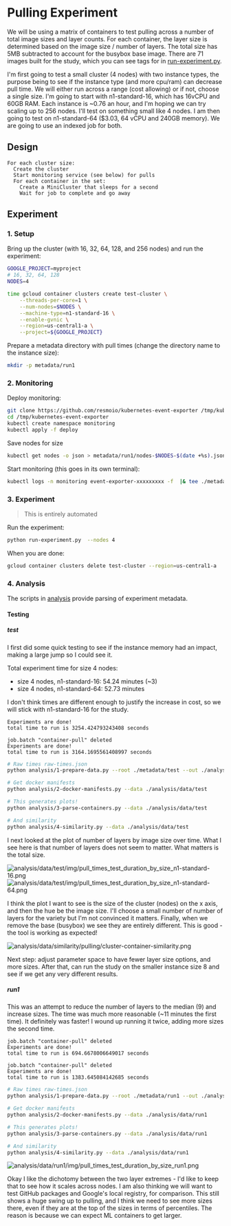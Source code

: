 # Pulling Experiment

We will be using a matrix of containers to test pulling across a number of total image sizes and layer counts.
For each container, the layer size is determined based on the image size / number of layers. The total size has 5MB subtracted to account for the busybox base image. There are 71 images built for the study, which you can see tags for in [run-experiment.py](run-experiment.py).

I'm first going to test a small cluster (4 nodes) with two instance types, the purpose being to see if the instance type (and more cpu/ram) can decrease pull time. We will either run across a range (cost allowing) or if not, choose a single size. I'm going to start with n1-standard-16, which has 16vCPU and 60GB RAM. Each instance is ~0.76 an hour, and I'm hoping we can try scaling up to 256 nodes. I'll test on something small like 4 nodes. I am then going to test on n1-standard-64 ($3.03, 64 vCPU and 240GB memory). We are going to use an indexed job for both.

## Design

```console
For each cluster size:
  Create the cluster
  Start monitoring service (see below) for pulls
  For each container in the set:
    Create a MiniCluster that sleeps for a second
    Wait for job to complete and go away
```
## Experiment

### 1. Setup

Bring up the cluster (with 16, 32, 64, 128, and 256 nodes) and run the experiment:

```bash
GOOGLE_PROJECT=myproject
# 16, 32, 64, 128
NODES=4

time gcloud container clusters create test-cluster \
    --threads-per-core=1 \
    --num-nodes=$NODES \
    --machine-type=n1-standard-16 \
    --enable-gvnic \
    --region=us-central1-a \
    --project=${GOOGLE_PROJECT} 
```

Prepare a metadata directory with pull times (change the directory name to the instance size):

```bash
mkdir -p metadata/run1
```

### 2. Monitoring

Deploy monitoring:

```bash
git clone https://github.com/resmoio/kubernetes-event-exporter /tmp/kubernetes-event-exporter
cd /tmp/kubernetes-event-exporter
kubectl create namespace monitoring
kubectl apply -f deploy
```

Save nodes for size

```bash
kubectl get nodes -o json > metadata/run1/nodes-$NODES-$(date +%s).json
```

Start monitoring (this goes in its own terminal):

```bash
kubectl logs -n monitoring event-exporter-xxxxxxxxx -f  |& tee ./metadata/run1/events-size-$NODES-$(date +%s).json
```

### 3. Experiment

> This is entirely automated

Run the experiment:

```bash
python run-experiment.py  --nodes 4
```

When you are done:

```bash
gcloud container clusters delete test-cluster --region=us-central1-a
```

### 4. Analysis

The scripts in [analysis](analysis) provide parsing of experiment metadata.

#### Testing

##### test 

I first did some quick testing to see if the instance memory had an impact, making a large jump so I could see it. 

Total experiment time for size 4 nodes:
 - size 4 nodes, n1-standard-16: 54.24 minutes (~3)
 - size 4 nodes, n1-standard-64: 52.73 minutes
 
I don't think times are different enough to justify the increase in cost, so we will stick with n1-standard-16 for the study.

```console
Experiments are done!
total time to run is 3254.424793243408 seconds

job.batch "container-pull" deleted
Experiments are done!
total time to run is 3164.1695561408997 seconds
```

```bash
# Raw times raw-times.json
python analysis/1-prepare-data.py --root ./metadata/test --out ./analysis/data/test

# Get docker manifests
python analysis/2-docker-manifests.py --data ./analysis/data/test

# This generates plots!
python analysis/3-parse-containers.py --data ./analysis/data/test

# And similarity
python analysis/4-similarity.py --data ./analysis/data/test
```


I next looked at the plot of number of layers by image size over time. What I see here is that number of layers does not seem to matter. What matters is the total size.

![analysis/data/test/img/pull_times_test_duration_by_size_n1-standard-16.png](analysis/data/test/img/pull_times_test_duration_by_size_n1-standard-16.png)
![analysis/data/test/img/pull_times_test_duration_by_size_n1-standard-64.png](analysis/data/test/img/pull_times_test_duration_by_size_n1-standard-64.png)

I think the plot I want to see is the size of the cluster (nodes) on the x axis, and then the hue be the image size. I'll choose a small number of number of layers for the variety but I'm not convinced it matters. Finally, when we remove the base (busybox) we see they are entirely different. This is good - the tool is working as expected!

![analysis/data/similarity/pulling/cluster-container-similarity.png](analysis/data/similarity/pulling/cluster-container-similarity.png)

Next step: adjust parameter space to have fewer layer size options, and more sizes. After that, can run the study on the smaller instance size 8 and see if we get any very different results.

##### run1

This was an attempt to reduce the number of layers to the median (9) and increase sizes. The time was much more reasonable (~11 minutes the first time). It definitely was faster! I wound up running it twice, adding more sizes the second time.

```console
job.batch "container-pull" deleted
Experiments are done!
total time to run is 694.6678006649017 seconds

job.batch "container-pull" deleted
Experiments are done!
total time to run is 1383.645084142685 seconds
```

```bash
# Raw times raw-times.json
python analysis/1-prepare-data.py --root ./metadata/run1 --out ./analysis/data/run1

# Get docker manifests
python analysis/2-docker-manifests.py --data ./analysis/data/run1

# This generates plots!
python analysis/3-parse-containers.py --data ./analysis/data/run1

# And similarity
python analysis/4-similarity.py --data ./analysis/data/run1
```

![analysis/data/run1/img/pull_times_test_duration_by_size_run1.png](analysis/data/run1/img/pull_times_test_duration_by_size_run1.png)

Okay I like the dichotomy between the two layer extremes - I'd like to keep that to see how it scales across nodes. I am also thinking we will want to test GitHub packages and Google's local registry, for comparison.
This still shows a huge swing up to pulling, and I think we need to see more sizes there, even if they are at the top of the sizes in terms of percentiles. The reason is because we can expect ML containers to get larger.
